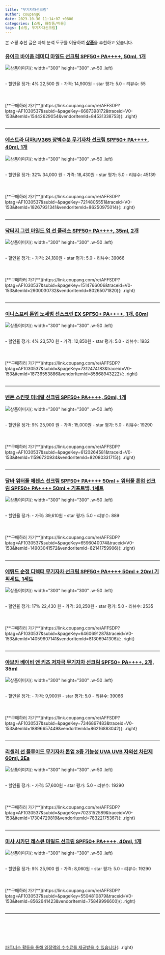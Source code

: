 ```yaml
---
title: "무기자차선크림"
author: coupang6
date: 2023-10-30 11:14:07 +0800
categories: [쇼핑, 화장품/미용]
tags: [쇼핑, 무기자차선크림]
---
```


본 쇼핑 추천 글은 자체 분석 도구를 이용하여 [**상품**](https://link.coupang.com/a/bao1ui)을 추천하고 있습니다.

### [유이크 바이옴 레미디 마일드 선크림 SPF50+ PA++++, 50ml, 1개](https://link.coupang.com/re/AFFSDP?lptag=AF1030537&subid=&pageKey=6687398172&traceid=V0-153&itemId=15442629054&vendorItemId=84531338753)

![상품이미지](https://thumbnail8.coupangcdn.com/thumbnails/remote/230x230ex/image/retail/images/1788261345526053-b51e0171-ce07-4825-99ac-d4334813909f.jpg){: width="300" height="300" .w-50 .left}


<br>
- 할인율 정가: 4%  22,500   원
- 가격: 14,900원
- star 평가: 5.0
- 리뷰수: 55
<br>
<br>
<br>
<br>
[**구매하러 가기**](https://link.coupang.com/re/AFFSDP?lptag=AF1030537&subid=&pageKey=6687398172&traceid=V0-153&itemId=15442629054&vendorItemId=84531338753){: .right}
<br>
<br>

---

### [에스트라 더마UV365 장벽수분 무기자차 선크림 SPF50+ PA++++, 40ml, 1개](https://link.coupang.com/re/AFFSDP?lptag=AF1030537&subid=&pageKey=7214805551&traceid=V0-153&itemId=18267931341&vendorItemId=86250975014)

![상품이미지](https://thumbnail6.coupangcdn.com/thumbnails/remote/230x230ex/image/retail/images/2023/06/12/12/7/3814254e-7caa-4694-8e47-3d34b333de9a.jpg){: width="300" height="300" .w-50 .left}


<br>
- 할인율 정가: 32%  34,000   원
- 가격: 18,430원
- star 평가: 5.0
- 리뷰수: 45139
<br>
<br>
<br>
<br>
[**구매하러 가기**](https://link.coupang.com/re/AFFSDP?lptag=AF1030537&subid=&pageKey=7214805551&traceid=V0-153&itemId=18267931341&vendorItemId=86250975014){: .right}
<br>
<br>

---

### [닥터지 그린 마일드 업 선 플러스 SPF50+ PA++++, 35ml, 2개](https://link.coupang.com/re/AFFSDP?lptag=AF1030537&subid=&pageKey=1514766006&traceid=V0-153&itemId=2600030732&vendorItemId=80265071820)

![상품이미지](https://thumbnail9.coupangcdn.com/thumbnails/remote/230x230ex/image/retail/images/974268887589768-645ed2ba-2f28-4d16-9b61-cfb28fde2a6c.jpg){: width="300" height="300" .w-50 .left}


<br>
- 할인율 정가: 
- 가격: 24,180원
- star 평가: 5.0
- 리뷰수: 39066
<br>
<br>
<br>
<br>
[**구매하러 가기**](https://link.coupang.com/re/AFFSDP?lptag=AF1030537&subid=&pageKey=1514766006&traceid=V0-153&itemId=2600030732&vendorItemId=80265071820){: .right}
<br>
<br>

---

### [이니스프리 톤업 노세범 선스크린 EX SPF50+ PA++++, 1개, 60ml](https://link.coupang.com/re/AFFSDP?lptag=AF1030537&subid=&pageKey=7312474183&traceid=V0-153&itemId=18736553886&vendorItemId=85868943222)

![상품이미지](https://thumbnail6.coupangcdn.com/thumbnails/remote/230x230ex/image/retail/images/1589298190352003-71d617fc-17e1-40f2-9986-10923c6c6642.jpg){: width="300" height="300" .w-50 .left}


<br>
- 할인율 정가: 4%  23,570   원
- 가격: 12,850원
- star 평가: 5.0
- 리뷰수: 1932
<br>
<br>
<br>
<br>
[**구매하러 가기**](https://link.coupang.com/re/AFFSDP?lptag=AF1030537&subid=&pageKey=7312474183&traceid=V0-153&itemId=18736553886&vendorItemId=85868943222){: .right}
<br>
<br>

---

### [벤튼 스킨핏 미네랄 선크림 SPF50+ PA++++, 50ml, 1개](https://link.coupang.com/re/AFFSDP?lptag=AF1030537&subid=&pageKey=6120264581&traceid=V0-153&itemId=11596720934&vendorItemId=82080331715)

![상품이미지](https://thumbnail9.coupangcdn.com/thumbnails/remote/230x230ex/image/vendor_inventory/71e4/5ed68f0645beeb07f6a369601239582d4d3dcb20bd06f8d64e01e7098b22.jpg){: width="300" height="300" .w-50 .left}


<br>
- 할인율 정가: 9%  25,900   원
- 가격: 15,000원
- star 평가: 5.0
- 리뷰수: 19290
<br>
<br>
<br>
<br>
[**구매하러 가기**](https://link.coupang.com/re/AFFSDP?lptag=AF1030537&subid=&pageKey=6120264581&traceid=V0-153&itemId=11596720934&vendorItemId=82080331715){: .right}
<br>
<br>

---

### [달바 워터풀 에센스 선크림 SPF50+ PA++++ 50ml + 워터풀 톤업 선크림 SPF50+ PA++++ 50ml + 기프트백, 1세트](https://link.coupang.com/re/AFFSDP?lptag=AF1030537&subid=&pageKey=6596040074&traceid=V0-153&itemId=14903041572&vendorItemId=82141759906)

![상품이미지](https://thumbnail8.coupangcdn.com/thumbnails/remote/230x230ex/image/retail/images/1415007749680735-960af73e-4bf7-49b1-b170-ad7ab6eb2cb9.jpg){: width="300" height="300" .w-50 .left}


<br>
- 할인율 정가: 
- 가격: 39,610원
- star 평가: 5.0
- 리뷰수: 889
<br>
<br>
<br>
<br>
[**구매하러 가기**](https://link.coupang.com/re/AFFSDP?lptag=AF1030537&subid=&pageKey=6596040074&traceid=V0-153&itemId=14903041572&vendorItemId=82141759906){: .right}
<br>
<br>

---

### [에뛰드 순정 디렉터 무기자차 선크림 SPF50+ PA++++ 50ml + 20ml 기획세트, 1세트](https://link.coupang.com/re/AFFSDP?lptag=AF1030537&subid=&pageKey=6460691287&traceid=V0-153&itemId=14059607141&vendorItemId=81306941306)

![상품이미지](https://thumbnail6.coupangcdn.com/thumbnails/remote/230x230ex/image/rs_quotation_api/r9sugdco/8bcd32f38f094985b888fc8d47b8f2b6.jpg){: width="300" height="300" .w-50 .left}


<br>
- 할인율 정가: 17%  22,430   원
- 가격: 20,250원
- star 평가: 5.0
- 리뷰수: 2535
<br>
<br>
<br>
<br>
[**구매하러 가기**](https://link.coupang.com/re/AFFSDP?lptag=AF1030537&subid=&pageKey=6460691287&traceid=V0-153&itemId=14059607141&vendorItemId=81306941306){: .right}
<br>
<br>

---

### [아브카 베이비 앤 키즈 저자극 무기자차 선크림 SPF50+ PA++++, 2개, 35ml](https://link.coupang.com/re/AFFSDP?lptag=AF1030537&subid=&pageKey=7346897483&traceid=V0-153&itemId=18896657449&vendorItemId=86216883042)

![상품이미지](https://thumbnail7.coupangcdn.com/thumbnails/remote/230x230ex/image/retail/images/2023/06/08/15/2/bdd38760-9c24-4b14-bc30-75f0b3e45598.jpg){: width="300" height="300" .w-50 .left}


<br>
- 할인율 정가: 
- 가격: 9,900원
- star 평가: 5.0
- 리뷰수: 39066
<br>
<br>
<br>
<br>
[**구매하러 가기**](https://link.coupang.com/re/AFFSDP?lptag=AF1030537&subid=&pageKey=7346897483&traceid=V0-153&itemId=18896657449&vendorItemId=86216883042){: .right}
<br>
<br>

---

### [리셀러 선 플루이드 무기자차 톤업 3중 기능성 UVA UVB 자외선 차단제 60ml, 2Ea](https://link.coupang.com/re/AFFSDP?lptag=AF1030537&subid=&pageKey=7023152589&traceid=V0-153&itemId=17304729819&vendorItemId=78322175367)

![상품이미지](https://thumbnail9.coupangcdn.com/thumbnails/remote/230x230ex/image/vendor_inventory/3c92/93e0a4bd422ede9259db9022e8d93461fdf49d97fa2aee85c8456d6fc499.jpg){: width="300" height="300" .w-50 .left}


<br>
- 할인율 정가: 
- 가격: 57,600원
- star 평가: 5.0
- 리뷰수: 19290
<br>
<br>
<br>
<br>
[**구매하러 가기**](https://link.coupang.com/re/AFFSDP?lptag=AF1030537&subid=&pageKey=7023152589&traceid=V0-153&itemId=17304729819&vendorItemId=78322175367){: .right}
<br>
<br>

---

### [미샤 시카딘 레스큐 마일드 선크림 SPF50+ PA++++, 40ml, 1개](https://link.coupang.com/re/AFFSDP?lptag=AF1030537&subid=&pageKey=5504810879&traceid=V0-153&itemId=8562641423&vendorItemId=75849996600)

![상품이미지](https://thumbnail8.coupangcdn.com/thumbnails/remote/230x230ex/image/rs_quotation_api/cg5ddhep/cd052e9277774ff5be2867e38b5a56aa.jpg){: width="300" height="300" .w-50 .left}


<br>
- 할인율 정가: 9%  25,900   원
- 가격: 8,060원
- star 평가: 5.0
- 리뷰수: 19290
<br>
<br>
<br>
<br>
[**구매하러 가기**](https://link.coupang.com/re/AFFSDP?lptag=AF1030537&subid=&pageKey=5504810879&traceid=V0-153&itemId=8562641423&vendorItemId=75849996600){: .right}
<br>
<br>

---
<br><br><br><br><br> [파트너스 활동을 통해 일정액의 수수료를 제공받을 수 있습니다](https://link.coupang.com/a/bao1ui){: .right}